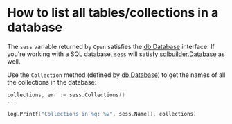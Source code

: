 # How to list all tables/collections in a database

The `sess` variable returned by `Open` satisfies the [db.Database][2]
interface. If you're working with a SQL database, `sess` will satisfy
[sqlbuilder.Database][3] as well.

Use the `Collection` method (defined by [db.Database][2]) to get the names of
all the collections in the database:

```go
collections, err := sess.Collections()
...

log.Printf("Collections in %q: %v", sess.Name(), collections)
```

[1]: https://godoc.org/upper.io/db.v3#ConnectionURL
[2]: https://godoc.org/upper.io/db.v3#Database
[3]: https://godoc.org/upper.io/db.v3/lib/sqlbuilder#Database
[4]: https://godoc.org/upper.io/db.v3/lib/sqlbuilder#Open
